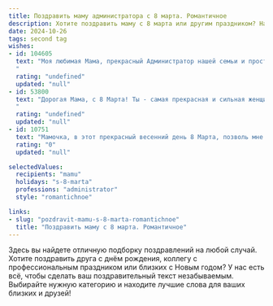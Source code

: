 ```yaml
---
title: Поздравить маму администратора с 8 марта. Романтичное
description: Хотите поздравить маму с 8 марта или другим праздником? Наш ИИ создаст незабываемое поздравление, а вы обязательно выделитесь среди других.  
date: 2024-10-26
tags: second tag
wishes:
- id: 104605
  text: "Моя любимая Мама, прекрасный Администратор нашей семьи и просто очаровательная женщина! В этот чудесный весенний день, 8 Марта, я хочу признаться тебе в бесконечной любви и нежности. Твоя забота,  терпение и мудрость – это маяки, которые освещают мой путь.  Пусть этот день будет наполнен счастьем, радостью и  волшебством, а все твои мечты обязательно сбудутся! С праздником, родная!
  "
  rating: "undefined"
  updated: "null"
- id: 53800
  text: "Дорогая Мама, с 8 Марта! Ты - самая прекрасная и сильная женщина в моей жизни. Твоя забота, нежность и мудрость - это то, что делает наш мир светлее. Я бесконечно признателен за все, что ты делаешь, за то, что ты есть. В этот день желаю тебе всего самого доброго, радости, любви и исполнения всех желаний!
  "
  rating: "undefined"
  updated: "null"
- id: 10751
  text: "Мамочка, в этот прекрасный весенний день 8 Марта, позволь мне выразить всю свою безграничную любовь к тебе. Ты удивительная женщина с добрым и заботливым сердцем, очаровательной улыбкой и стальным характером. Будучи администратором, ты проявляешь истинную элегантность и профессионализм, управляя своим маленьким миром с грацией и эффективностью. Пусть в твоей жизни всегда будут расцветать прекрасные цветы, а счастье и любовь окружают тебя, как весенний бриз. С праздником, моя дорогая мамочка!"
  rating: "0"
  updated: "null"

selectedValues:
  recipients: "mamu"
  holidays: "s-8-marta"
  professions: "administrator"
  style: "romantichnoe"

links:
- slug: "pozdravit-mamu-s-8-marta-romantichnoe"
  title: "Поздравить маму с 8 марта. Романтичное"
---
```


Здесь вы найдете отличную подборку поздравлений на любой случай. 
Хотите поздравить друга с днём рождения, коллегу с профессиональным праздником или близких с Новым годом? У нас есть всё, чтобы сделать ваш поздравительный текст незабываемым. Выбирайте нужную категорию и находите лучшие слова для ваших близких и друзей!
